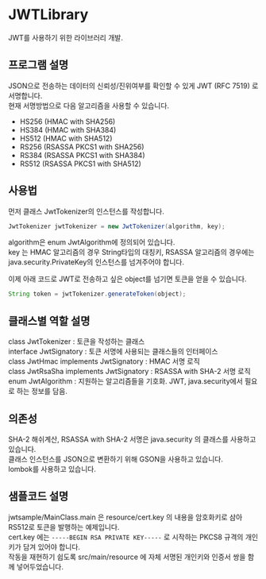 # JWTLibrary
JWT를 사용하기 위한 라이브러리 개발.

## 프로그램 설명
JSON으로 전송하는 데이터의 신뢰성/진위여부를 확인할 수 있게 JWT (RFC 7519) 로 서명합니다.  
현재 서명방법으로 다음 알고리즘을 사용할 수 있습니다.

- HS256 (HMAC with SHA256)
- HS384 (HMAC with SHA384)
- HS512 (HMAC with SHA512)
- RS256 (RSASSA PKCS1 with SHA256)
- RS384 (RSASSA PKCS1 with SHA384)
- RS512 (RSASSA PKCS1 with SHA512)

## 사용법
먼저 클래스 JwtTokenizer의 인스턴스를 작성합니다.

```java
JwtTokenizer jwtTokenizer = new JwtTokenizer(algorithm, key);
```

algorithm은 enum JwtAlgorithm에 정의되어 있습니다.  
key 는 HMAC 알고리즘의 경우 String타입의 대칭키, RSASSA 알고리즘의 경우에는 java.security.PrivateKey의 인스턴스를 넘겨주어야 합니다.

이제 아래 코드로 JWT로 전송하고 싶은 object를 넘기면 토큰을 얻을 수 있습니다.
```java
String token = jwtTokenizer.generateToken(object);
```

## 클래스별 역할 설명

class JwtTokenizer : 토큰을 작성하는 클래스  
interface JwtSignatory : 토큰 서명에 사용되는 클래스들의 인터페이스  
class JwtHmac implements JwtSignatory : HMAC 서명 로직  
class JwtRsaSha implements JwtSignatory : RSASSA with SHA-2 서명 로직   
enum JwtAlgorithm : 지원하는 알고리즘들을 기호화. JWT, java.security에서 필요로 하는 정보를 담음.  

## 의존성

SHA-2 해쉬계산, RSASSA with SHA-2 서명은 java.security 의 클래스를 사용하고 있습니다.  
클래스 인스턴스를 JSON으로 변환하기 위해 GSON을 사용하고 있습니다.  
lombok를 사용하고 있습니다.  

## 샘플코드 설명

jwtsample/MainClass.main 은 resource/cert.key 의 내용을 암호화키로 삼아 RS512로 토큰을 발행하는 예제입니다.  
cert.key 에는 `-----BEGIN RSA PRIVATE KEY-----` 로 시작하는 PKCS8 규격의 개인키가 담겨 있어야 합니다.   
작동을 재현하기 쉽도록 src/main/resource 에 자체 서명된 개인키와 인증서 쌍을 함께 넣어두었습니다.  
